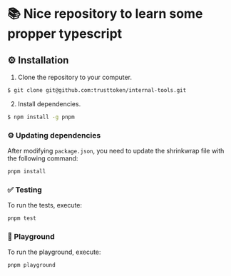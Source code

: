 # 📚 Nice repository to learn some propper typescript

## :gear: Installation

1. Clone the repository to your computer.

```bash
$ git clone git@github.com:trusttoken/internal-tools.git
```

2. Install dependencies.

```sh
$ npm install -g pnpm
```

### ⚙️ Updating dependencies

After modifying `package.json`, you need to update the shrinkwrap file with the following command:

```sh
pnpm install
```

### ✅ Testing

To run the tests, execute:

```sh
pnpm test
```

### 🛝 Playground

To run the playground, execute:

```sh
pnpm playground
```
